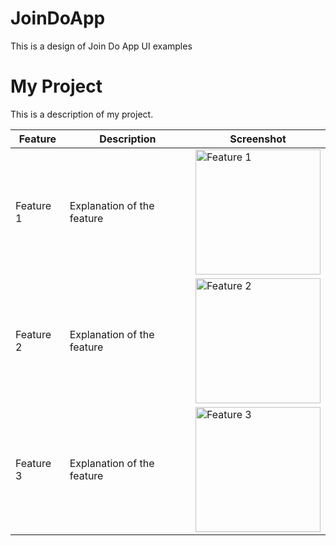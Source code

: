 # JoinDoApp

This is a design of Join Do App UI examples

# My Project

This is a description of my project.

| Feature        | Description        | Screenshot          |
| -------------- | ------------------ | ------------------- |
| Feature 1      | Explanation of the feature | <img src="https://github.com/user-attachments/assets/fa2bde6d-9de9-4067-8efd-eacb42758a27" alt="Feature 1" width="200"/> |
| Feature 2      | Explanation of the feature | <img src="https://github.com/user-attachments/assets/fb4e89e5-7ea7-4306-acdc-371863bdc1e8" alt="Feature 2" width="200"/> |
| Feature 3      | Explanation of the feature | <img src="https://github.com/user-attachments/assets/aa603860-242d-45d1-b63f-d8c5da2af697" alt="Feature 3" width="200"/> |
